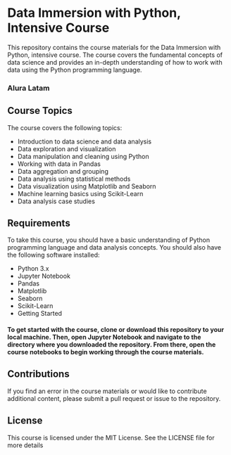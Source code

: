 # Data Immersion with Python, Intensive Course
This repository contains the course materials for the Data Immersion with Python, intensive course. The course covers the fundamental concepts of data science and provides an in-depth understanding of how to work with data using the Python programming language.
### Alura Latam

## Course Topics
The course covers the following topics:
- Introduction to data science and data analysis
- Data exploration and visualization
- Data manipulation and cleaning using Python
- Working with data in Pandas
- Data aggregation and grouping
- Data analysis using statistical methods
- Data visualization using Matplotlib and Seaborn
- Machine learning basics using Scikit-Learn
- Data analysis case studies

## Requirements
To take this course, you should have a basic understanding of Python programming language and data analysis concepts. You should also have the following software installed:
- Python 3.x
- Jupyter Notebook
- Pandas
- Matplotlib
- Seaborn
- Scikit-Learn
- Getting Started

#### To get started with the course, clone or download this repository to your local machine. Then, open Jupyter Notebook and navigate to the directory where you downloaded the repository. From there, open the course notebooks to begin working through the course materials.

## Contributions
If you find an error in the course materials or would like to contribute additional content, please submit a pull request or issue to the repository.

## License
This course is licensed under the MIT License. See the LICENSE file for more details
